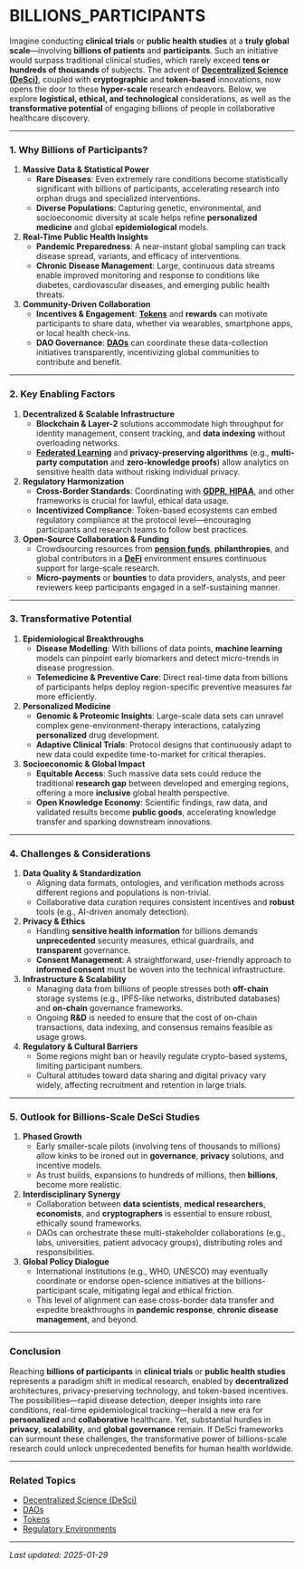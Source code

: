 # BILLIONS\_PARTICIPANTS

Imagine conducting **clinical trials** or **public health studies** at a **truly global scale**—involving **billions of patients** and **participants**. Such an initiative would surpass traditional clinical studies, which rarely exceed **tens or hundreds of thousands** of subjects. The advent of [**Decentralized Science (DeSci)**](desci.md), coupled with **cryptographic** and **token-based** innovations, now opens the door to these **hyper-scale** research endeavors. Below, we explore **logistical, ethical, and technological** considerations, as well as the **transformative potential** of engaging billions of people in collaborative healthcare discovery.

***

### 1. Why Billions of Participants?

1. **Massive Data & Statistical Power**
   * **Rare Diseases**: Even extremely rare conditions become statistically significant with billions of participants, accelerating research into orphan drugs and specialized interventions.
   * **Diverse Populations**: Capturing genetic, environmental, and socioeconomic diversity at scale helps refine **personalized medicine** and global **epidemiological** models.
2. **Real-Time Public Health Insights**
   * **Pandemic Preparedness**: A near-instant global sampling can track disease spread, variants, and efficacy of interventions.
   * **Chronic Disease Management**: Large, continuous data streams enable improved monitoring and response to conditions like diabetes, cardiovascular diseases, and emerging public health threats.
3. **Community-Driven Collaboration**
   * **Incentives & Engagement**: [**Tokens**](../crypto/tokens.md) and **rewards** can motivate participants to share data, whether via wearables, smartphone apps, or local health check-ins.
   * **DAO Governance**: [**DAOs**](daos.md) can coordinate these data-collection initiatives transparently, incentivizing global communities to contribute and benefit.

***

### 2. Key Enabling Factors

1. **Decentralized & Scalable Infrastructure**
   * **Blockchain & Layer-2** solutions accommodate high throughput for identity management, consent tracking, and **data indexing** without overloading networks.
   * [**Federated Learning**](https://en.wikipedia.org/wiki/Federated_learning) and **privacy-preserving algorithms** (e.g., **multi-party computation** and **zero-knowledge proofs**) allow analytics on sensitive health data without risking individual privacy.
2. **Regulatory Harmonization**
   * **Cross-Border Standards**: Coordinating with [**GDPR, HIPAA**](../governance/regulatory_environments.md), and other frameworks is crucial for lawful, ethical data usage.
   * **Incentivized Compliance**: Token-based ecosystems can embed regulatory compliance at the protocol level—encouraging participants and research teams to follow best practices.
3. **Open-Source Collaboration & Funding**
   * Crowdsourcing resources from [**pension funds**](pension_funds.md), **philanthropies**, and global contributors in a [**DeFi**](../crypto/defi.md) environment ensures continuous support for large-scale research.
   * **Micro-payments** or **bounties** to data providers, analysts, and peer reviewers keep participants engaged in a self-sustaining manner.

***

### 3. Transformative Potential

1. **Epidemiological Breakthroughs**
   * **Disease Modelling**: With billions of data points, **machine learning** models can pinpoint early biomarkers and detect micro-trends in disease progression.
   * **Telemedicine & Preventive Care**: Direct real-time data from billions of participants helps deploy region-specific preventive measures far more efficiently.
2. **Personalized Medicine**
   * **Genomic & Proteomic Insights**: Large-scale data sets can unravel complex gene-environment-therapy interactions, catalyzing **personalized** drug development.
   * **Adaptive Clinical Trials**: Protocol designs that continuously adapt to new data could expedite time-to-market for critical therapies.
3. **Socioeconomic & Global Impact**
   * **Equitable Access**: Such massive data sets could reduce the traditional **research gap** between developed and emerging regions, offering a more **inclusive** global health perspective.
   * **Open Knowledge Economy**: Scientific findings, raw data, and validated results become **public goods**, accelerating knowledge transfer and sparking downstream innovations.

***

### 4. Challenges & Considerations

1. **Data Quality & Standardization**
   * Aligning data formats, ontologies, and verification methods across different regions and populations is non-trivial.
   * Collaborative data curation requires consistent incentives and **robust** tools (e.g., AI-driven anomaly detection).
2. **Privacy & Ethics**
   * Handling **sensitive health information** for billions demands **unprecedented** security measures, ethical guardrails, and **transparent** governance.
   * **Consent Management**: A straightforward, user-friendly approach to **informed consent** must be woven into the technical infrastructure.
3. **Infrastructure & Scalability**
   * Managing data from billions of people stresses both **off-chain** storage systems (e.g., IPFS-like networks, distributed databases) and **on-chain** governance frameworks.
   * Ongoing **R\&D** is needed to ensure that the cost of on-chain transactions, data indexing, and consensus remains feasible as usage grows.
4. **Regulatory & Cultural Barriers**
   * Some regions might ban or heavily regulate crypto-based systems, limiting participant numbers.
   * Cultural attitudes toward data sharing and digital privacy vary widely, affecting recruitment and retention in large trials.

***

### 5. Outlook for Billions-Scale DeSci Studies

1. **Phased Growth**
   * Early smaller-scale pilots (involving tens of thousands to millions) allow kinks to be ironed out in **governance**, **privacy** solutions, and incentive models.
   * As trust builds, expansions to hundreds of millions, then **billions**, become more realistic.
2. **Interdisciplinary Synergy**
   * Collaboration between **data scientists**, **medical researchers**, **economists**, and **cryptographers** is essential to ensure robust, ethically sound frameworks.
   * DAOs can orchestrate these multi-stakeholder collaborations (e.g., labs, universities, patient advocacy groups), distributing roles and responsibilities.
3. **Global Policy Dialogue**
   * International institutions (e.g., WHO, UNESCO) may eventually coordinate or endorse open-science initiatives at the billions-participant scale, mitigating legal and ethical friction.
   * This level of alignment can ease cross-border data transfer and expedite breakthroughs in **pandemic response**, **chronic disease management**, and beyond.

***

### Conclusion

Reaching **billions of participants** in **clinical trials** or **public health studies** represents a paradigm shift in medical research, enabled by **decentralized** architectures, privacy-preserving technology, and token-based incentives. The possibilities—rapid disease detection, deeper insights into rare conditions, real-time epidemiological tracking—herald a new era for **personalized** and **collaborative** healthcare. Yet, substantial hurdles in **privacy**, **scalability**, and **global governance** remain. If DeSci frameworks can surmount these challenges, the transformative power of billions-scale research could unlock unprecedented benefits for human health worldwide.

***

### Related Topics

* [Decentralized Science (DeSci)](desci.md)
* [DAOs](daos.md)
* [Tokens](../crypto/tokens.md)
* [Regulatory Environments](../governance/regulatory_environments.md)

***

_Last updated: 2025-01-29_
